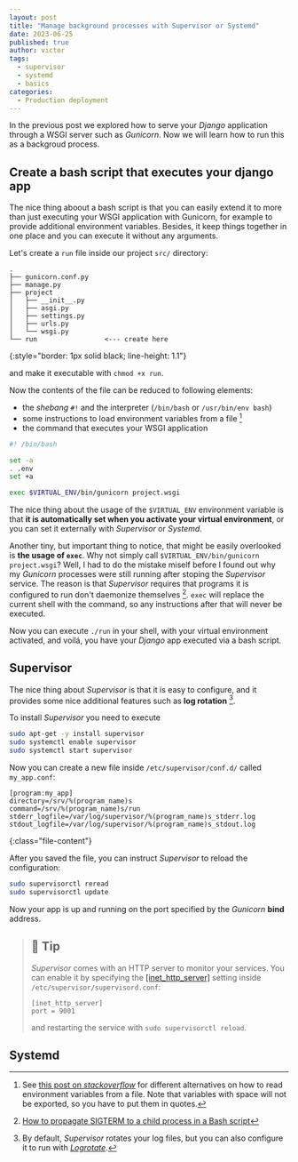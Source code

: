 ```yaml
---
layout: post
title: "Manage background processes with Supervisor or Systemd"
date: 2023-06-25
published: true
author: victor
tags:
  - supervisor
  - systemd
  - basics
categories:
  - Production deployment
---
```


In the previous post we explored how to serve your *Django* application through a WSGI server such as *Gunicorn*.
Now we will learn how to run this as a backgroud process.

## Create a bash script that executes your django app

The nice thing aboout a bash script is that you can easily extend it to more than just executing your WSGI application with Gunicorn, for example to provide additional environment variables. Besides, it keep things together in one place and you can execute it without any arguments.

Let's create a `run` file inside our project `src/` directory:

```
.
├── gunicorn.conf.py
├── manage.py
├── project
│   ├── __init__.py
│   ├── asgi.py
│   ├── settings.py
│   ├── urls.py
│   └── wsgi.py
└── run                 <--- create here
```
{:style="border: 1px solid black; line-height: 1.1"}

and make it executable with `chmod +x run`.

Now the contents of the file can be reduced to following elements:
* the *shebang* `#!` and the interpreter (`/bin/bash` or `/usr/bin/env bash`)
* some instructions to load environment variables from a file [^envfile]
* the command that executes your WSGI application

```bash
#! /bin/bash

set -a
. .env
set +a

exec $VIRTUAL_ENV/bin/gunicorn project.wsgi
```

The nice thing about the usage of the `$VIRTUAL_ENV` environment variable is that **it is automatically set when you activate your virtual environment**, or you can set it externally with *Supervisor* or *Systemd*.

Another tiny, but important thing to notice, that might be easily overlooked is **the usage of `exec`**. Why not simply call `$VIRTUAL_ENV/bin/gunicorn project.wsgi`? Well, I had to do the mistake miself before I found out why my *Gunicorn* processes were still running after stoping the *Supervisor* service. The reason is that *Supervisor* requires that programs it is configured to run don't daemonize themselves [^exec]. `exec` will replace the current shell with the command, so any instructions after that will never be executed.

Now you can execute `./run` in your shell, with your virtual environment activated, and voilá, you have your *Django* app executed via a bash script.

## Supervisor

The nice thing about *Supervisor* is that it is easy to configure, and it provides some nice additional features such as **log rotation** [^logrotate].

To install *Supervisor* you need to execute

```bash
sudo apt-get -y install supervisor
sudo systemctl enable supervisor
sudo systemctl start supervisor
```

Now you can create a new file inside `/etc/supervisor/conf.d/` called `my_app.conf`:

```init
[program:my_app]
directory=/srv/%(program_name)s
command=/srv/%(program_name)s/run
stderr_logfile=/var/log/supervisor/%(program_name)s_stderr.log
stdout_logfile=/var/log/supervisor/%(program_name)s_stdout.log
```
{:class="file-content"}

After you saved the file, you can instruct *Supervisor* to reload the configuration:

```bash
sudo supervisorctl reread
sudo supervisorctl update
```

Now your app is up and running on the port specified by the *Gunicorn* **bind** address.

> ## 🤫 Tip
> *Supervisor* comes with an HTTP server to monitor your services. You can enable it by specifying the [[inet_http_server]](http://supervisord.org/configuration.html#inet-http-server-section-values) setting inside `/etc/supervisor/supervisord.conf`:
> ```
> [inet_http_server]
> port = 9001
> ```
> and restarting the service with `sudo supervisorctl reload`.

## Systemd


[^envfile]: See [this post on *stackoverflow*](https://stackoverflow.com/questions/19331497/set-environment-variables-from-file-of-key-value-pairs) for different alternatives on how to read environment variables from a file. Note that variables with space will not be exported, so you have to put them in quotes.
[^exec]: [How to propagate SIGTERM to a child process in a Bash script](http://veithen.io/2014/11/16/sigterm-propagation.html)
[^logrotate]: By default, *Supervisor* rotates your log files, but you can also configure it to run with [*Logrotate*](https://medium.com/@doodyp/easy-logging-with-logrotate-and-supervisord-16b72b79ded0).